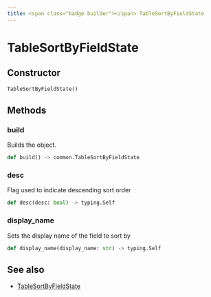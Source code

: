 ```yaml
---
title: <span class="badge builder"></span> TableSortByFieldState
---
```

# <span class="badge builder"></span> TableSortByFieldState

## Constructor

```python
TableSortByFieldState()
```
## Methods

### <span class="badge object-method"></span> build

Builds the object.

```python
def build() -> common.TableSortByFieldState
```

### <span class="badge object-method"></span> desc

Flag used to indicate descending sort order

```python
def desc(desc: bool) -> typing.Self
```

### <span class="badge object-method"></span> display_name

Sets the display name of the field to sort by

```python
def display_name(display_name: str) -> typing.Self
```

## See also

 * <span class="badge object-type-class"></span> [TableSortByFieldState](./object-TableSortByFieldState.md)
